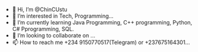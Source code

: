 - 👋 Hi, I’m @ChinCUstu
- 👀 I’m interested in Tech, Programming...
- 🌱 I’m currently learning Java Programming, C++ programming, Python, C# Pprogramming, SQL.
- 💞️ I’m looking to collaborate on ...
- 📫 How to reach me +234 9150770517(Telegram) or +237675164301...

<!---
ChinCUstu/ChinCUstu is a ✨ special ✨ repository because its `README.md` (this file) appears on your GitHub profile.
You can click the Preview link to take a look at your changes.
--->

